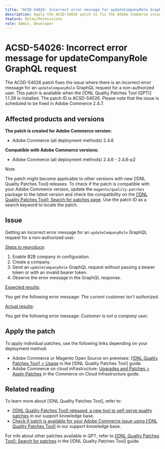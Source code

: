 ```yaml
---
title: "ACSD-54026: Incorrect error message for updateCompanyRole GraphQL request"
description: Apply the ACSD-54026 patch to fix the Adobe Commerce issue where there is an incorrect error message for an updateCompanyRole GraphQL request for a non-authorized user.
feature: Roles/Permissions
role: Admin, Developer
---
```

# ACSD-54026: Incorrect error message for updateCompanyRole GraphQL request

The ACSD-54026 patch fixes the issue where there is an incorrect error message for an `updateCompanyRole` GraphQL request for a non-authorized user. This patch is available when the [!DNL Quality Patches Tool (QPT)] 1.1.39 is installed. The patch ID is ACSD-54026. Please note that the issue is scheduled to be fixed in Adobe Commerce 2.4.7.

## Affected products and versions

**The patch is created for Adobe Commerce version:**

* Adobe Commerce (all deployment methods) 2.4.6

**Compatible with Adobe Commerce versions:**

* Adobe Commerce (all deployment methods) 2.4.6 - 2.4.6-p2

>[!NOTE]
>
>The patch might become applicable to other versions with new [!DNL Quality Patches Tool] releases. To check if the patch is compatible with your Adobe Commerce version, update the `magento/quality-patches` package to the latest version and check the compatibility on the [[!DNL Quality Patches Tool]: Search for patches page](https://experienceleague.adobe.com/tools/commerce-quality-patches/index.html). Use the patch ID as a search keyword to locate the patch.

## Issue

Getting an incorrect error message for an `updateCompanyRole` GraphQL request for a non-authorized user.

<u>Steps to reproduce</u>:

1. Enable B2B company in configuration.
1. Create a company.
1. Send an `updateCompanyRole` GraphQL request without passing a bearer token or with an invalid bearer token.
1. Observe the error message in the GraphQL response.

<u>Expected results</u>:

You get the following error message: *The current customer isn't authorized.*

<u>Actual results</u>:

You get the following error message: *Customer is not a company user.*

## Apply the patch

To apply individual patches, use the following links depending on your deployment method:

* Adobe Commerce or Magento Open Source on-premises: [[!DNL Quality Patches Tool] > Usage](https://experienceleague.adobe.com/docs/commerce-operations/tools/quality-patches-tool/usage.html) in the [!DNL Quality Patches Tool] guide.
* Adobe Commerce on cloud infrastructure: [Upgrades and Patches > Apply Patches](https://experienceleague.adobe.com/docs/commerce-cloud-service/user-guide/develop/upgrade/apply-patches.html) in the Commerce on Cloud Infrastructure guide.

## Related reading

To learn more about [!DNL Quality Patches Tool], refer to:

* [[!DNL Quality Patches Tool] released: a new tool to self-serve quality patches](/help/announcements/adobe-commerce-announcements/magento-quality-patches-released-new-tool-to-self-serve-quality-patches.md) in our support knowledge base.
* [Check if patch is available for your Adobe Commerce issue using [!DNL Quality Patches Tool]](/help/support-tools/patches-available-in-qpt-tool/check-patch-for-magento-issue-with-magento-quality-patches.md) in our support knowledge base.

For info about other patches available in QPT, refer to [[!DNL Quality Patches Tool]: Search for patches](https://experienceleague.adobe.com/tools/commerce-quality-patches/index.html) in the [!DNL Quality Patches Tool] guide.
